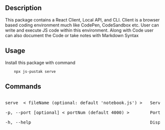 ## Description
This package contains a React Client, Local API, and CLI.
Client is a browser based coding environment much like CodePen, CodeSandbox etc.
User can write and execute JS code within this environment. Along with Code user can also document the Code or take notes with Markdown Syntax

## Usage
Install this package with command
```
	npx js-pustak serve
```

## Commands 
<pre> 
serve  < fileName (optional: default 'notebook.js') >  	Serves the client build

-p, --port [optional] < portNum (default 4000) > 		Port number to serve the client from

-h, --help  											Display help for command
</pre>

